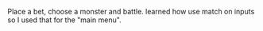 Place a bet, choose a monster and battle.
learned how use match on inputs so I used that for the "main menu".
